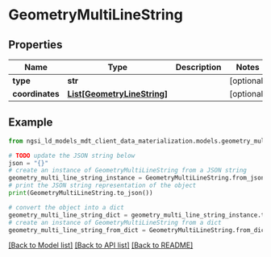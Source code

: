 # GeometryMultiLineString


## Properties

Name | Type | Description | Notes
------------ | ------------- | ------------- | -------------
**type** | **str** |  | [optional] 
**coordinates** | [**List[GeometryLineString]**](GeometryLineString.md) |  | [optional] 

## Example

```python
from ngsi_ld_models_mdt_client_data_materialization.models.geometry_multi_line_string import GeometryMultiLineString

# TODO update the JSON string below
json = "{}"
# create an instance of GeometryMultiLineString from a JSON string
geometry_multi_line_string_instance = GeometryMultiLineString.from_json(json)
# print the JSON string representation of the object
print(GeometryMultiLineString.to_json())

# convert the object into a dict
geometry_multi_line_string_dict = geometry_multi_line_string_instance.to_dict()
# create an instance of GeometryMultiLineString from a dict
geometry_multi_line_string_from_dict = GeometryMultiLineString.from_dict(geometry_multi_line_string_dict)
```
[[Back to Model list]](../README.md#documentation-for-models) [[Back to API list]](../README.md#documentation-for-api-endpoints) [[Back to README]](../README.md)



